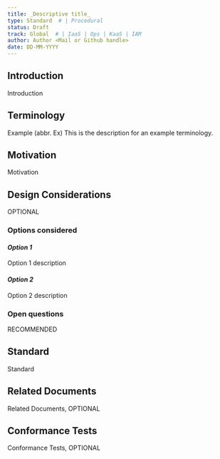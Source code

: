 ```yaml
---
title: _Descriptive title_
type: Standard  # | Procedural
status: Draft
track: Global  # | IaaS | Ops | KaaS | IAM
author: Author <Mail or Github handle>
date: DD-MM-YYYY
---
```


<!---
This is a template striving to provide a starting point for
creating a standard adhering to scs-0001.
Replace at least all text which is _italic_.
See https://github.com/SovereignCloudStack/standards/blob/main/Standards/scs-0001-v1-sovereign-cloud-standards.md
--->

## Introduction

Introduction

## Terminology

Example (abbr. Ex)
  This is the description for an example terminology.

## Motivation

Motivation

## Design Considerations

OPTIONAL

### Options considered

#### _Option 1_

Option 1 description

#### _Option 2_

Option 2 description

### Open questions

RECOMMENDED

## Standard

Standard

## Related Documents

Related Documents, OPTIONAL

## Conformance Tests

Conformance Tests, OPTIONAL
